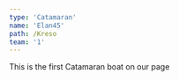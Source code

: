 ```yaml
---
type: 'Catamaran'
name: 'Elan45'
path: /Kreso
team: '1'
---
```


This is the first Catamaran boat on our page
